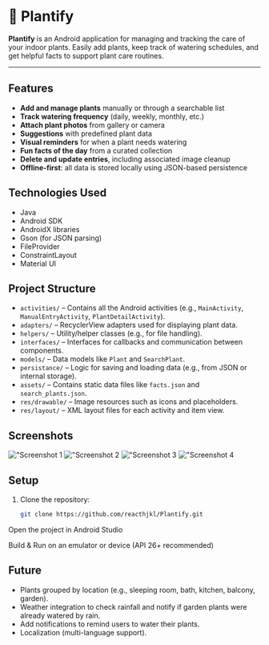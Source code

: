 # 🌱 Plantify

**Plantify** is an Android application for managing and tracking the care of your indoor plants. Easily add plants, keep track of watering schedules, and get helpful facts to support plant care routines.

---

## Features

- **Add and manage plants** manually or through a searchable list
- **Track watering frequency** (daily, weekly, monthly, etc.)
- **Attach plant photos** from gallery or camera
- **Suggestions** with predefined plant data
- **Visual reminders** for when a plant needs watering
- **Fun facts of the day** from a curated collection
- **Delete and update entries**, including associated image cleanup
- **Offline-first**: all data is stored locally using JSON-based persistence


## Technologies Used

- Java
- Android SDK
- AndroidX libraries
- Gson (for JSON parsing)
- FileProvider
- ConstraintLayout
- Material UI

## Project Structure

- `activities/` – Contains all the Android activities (e.g., `MainActivity`, `ManualEntryActivity`, `PlantDetailActivity`).
- `adapters/` – RecyclerView adapters used for displaying plant data.
- `helpers/` – Utility/helper classes (e.g., for file handling).
- `interfaces/` – Interfaces for callbacks and communication between components.
- `models/` – Data models like `Plant` and `SearchPlant`.
- `persistance/` – Logic for saving and loading data (e.g., from JSON or internal storage).
- `assets/` – Contains static data files like `facts.json` and `search_plants.json`.
- `res/drawable/` – Image resources such as icons and placeholders.
- `res/layout/` – XML layout files for each activity and item view.

## Screenshots

!["Screenshot 1](./screenshots/1.jpg)
!["Screenshot 2](./screenshots/2.jpg)
!["Screenshot 3](./screenshots/3.jpg)
!["Screenshot 4](./screenshots/4.jpg)

## Setup

1. Clone the repository:
   ```bash
   git clone https://github.com/reacthjkl/Plantify.git

Open the project in Android Studio

Build & Run on an emulator or device (API 26+ recommended)

## Future

- Plants grouped by location (e.g., sleeping room, bath, kitchen, balcony, garden).
- Weather integration to check rainfall and notify if garden plants were already watered by rain.
- Add notifications to remind users to water their plants.
- Localization (multi-language support).

